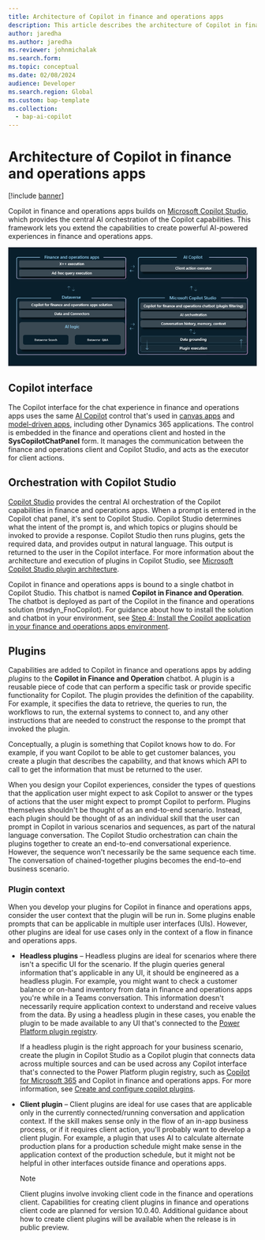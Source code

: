 ```yaml
---
title: Architecture of Copilot in finance and operations apps
description: This article describes the architecture of Copilot in finance and operations apps.
author: jaredha
ms.author: jaredha
ms.reviewer: johnmichalak
ms.search.form:
ms.topic: conceptual
ms.date: 02/08/2024
audience: Developer
ms.search.region: Global
ms.custom: bap-template
ms.collection:
  - bap-ai-copilot
---
```


# Architecture of Copilot in finance and operations apps

[!include [banner](../includes/banner.md)]

Copilot in finance and operations apps builds on [Microsoft Copilot Studio](/microsoft-copilot-studio/fundamentals-what-is-copilot-studio), which provides the central AI orchestration of the Copilot capabilities. This framework lets you extend the capabilities to create powerful AI-powered experiences in finance and operations apps. 

<img alt="Diagram that shows the architecture of Copilot in finance and operations apps." src="../media/Copilot-architecture.png">

## Copilot interface

The Copilot interface for the chat experience in finance and operations apps uses the same [AI Copilot](/power-apps/maker/canvas-apps/ai-overview) control that's used in [canvas apps](/power-apps/maker/canvas-apps/add-ai-copilot) and [model-driven apps](/power-apps/maker/model-driven-apps/add-ai-copilot), including other Dynamics 365 applications. The control is embedded in the finance and operations client and hosted in the **SysCopilotChatPanel** form. It manages the communication between the finance and operations client and Copilot Studio, and acts as the executor for client actions.

## Orchestration with Copilot Studio

[Copilot Studio](/microsoft-copilot-studio/fundamentals-what-is-copilot-studio) provides the central AI orchestration of the Copilot capabilities in finance and operations apps. When a prompt is entered in the Copilot chat panel, it's sent to Copilot Studio. Copilot Studio determines what the intent of the prompt is, and which topics or plugins should be invoked to provide a response. Copilot Studio then runs plugins, gets the required data, and provides output in natural language. This output is returned to the user in the Copilot interface. For more information about the architecture and execution of plugins in Copilot Studio, see [Microsoft Copilot Studio plugin architecture](/microsoft-copilot-studio/copilot-plugins-architecture).

Copilot in finance and operations apps is bound to a single chatbot in Copilot Studio. This chatbot is named **Copilot in Finance and Operation**. The chatbot is deployed as part of the Copilot in the finance and operations solution (msdyn\_FnoCopilot). For guidance about how to install the solution and chatbot in your environment, see [Step 4: Install the Copilot application in your finance and operations apps environment](enable-copilot.md#step-4-install-the-copilot-application-in-your-finance-and-operations-apps-environment).

## Plugins

Capabilities are added to Copilot in finance and operations apps by adding *plugins* to the **Copilot in Finance and Operation** chatbot. A plugin is a reusable piece of code that can perform a specific task or provide specific functionality for Copilot. The plugin provides the definition of the capability. For example, it specifies the data to retrieve, the queries to run, the workflows to run, the external systems to connect to, and any other instructions that are needed to construct the response to the prompt that invoked the plugin. 

Conceptually, a plugin is something that Copilot knows how to do. For example, if you want Copilot to be able to get customer balances, you create a plugin that describes the capability, and that knows which API to call to get the information that must be returned to the user.

When you design your Copilot experiences, consider the types of questions that the application user might expect to ask Copilot to answer or the types of actions that the user might expect to prompt Copilot to perform. Plugins themselves shouldn't be thought of as an end-to-end scenario. Instead, each plugin should be thought of as an individual skill that the user can prompt in Copilot in various scenarios and sequences, as part of the natural language conversation. The Copilot Studio orchestration can chain the plugins together to create an end-to-end conversational experience. However, the sequence won't necessarily be the same sequence each time. The conversation of chained-together plugins becomes the end-to-end business scenario.

### Plugin context

When you develop your plugins for Copilot in finance and operations apps, consider the user context that the plugin will be run in. Some plugins enable prompts that can be applicable in multiple user interfaces (UIs). However, other plugins are ideal for use cases only in the context of a flow in finance and operations apps.

- **Headless plugins** – Headless plugins are ideal for scenarios where there isn't a specific UI for the scenario. If the plugin queries general information that's applicable in any UI, it should be engineered as a headless plugin. For example, you might want to check a customer balance or on-hand inventory from data in finance and operations apps you're while in a Teams conversation. This information doesn't necessarily require application context to understand and receive values from the data. By using a headless plugin in these cases, you enable the plugin to be made available to any UI that's connected to the [Power Platform plugin registry](/microsoft-copilot-studio/copilot-plugins-architecture#business-applications-and-power-platform-plugin-registry).

    If a headless plugin is the right approach for your business scenario, create the plugin in Copilot Studio as a Copilot plugin that connects data across multiple sources and can be used across any Copilot interface that's connected to the Power Platform plugin registry, such as [Copilot for Microsoft 365](https://www.microsoft.com/microsoft-365/copilot-for-work) and Copilot in finance and operations apps. For more information, see [Create and configure copilot plugins](/microsoft-copilot-studio/copilot-plugins-overview).

- **Client plugin** – Client plugins are ideal for use cases that are applicable only in the currently connected/running conversation and application context. If the skill makes sense only in the flow of an in-app business process, or if it requires client action, you'll probably want to develop a client plugin. For example, a plugin that uses AI to calculate alternate production plans for a production schedule might make sense in the application context of the production schedule, but it might not be helpful in other interfaces outside finance and operations apps.

    > [!NOTE]
    > Client plugins involve invoking client code in the finance and operations client. Capabilities for creating client plugins in finance and operations client code are planned for version 10.0.40. Additional guidance about how to create client plugins will be available when the release is in public preview.
